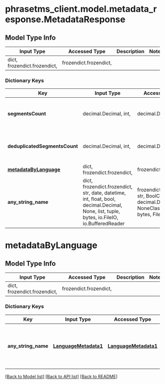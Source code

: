 # phrasetms_client.model.metadata_response.MetadataResponse

## Model Type Info

| Input Type                   | Accessed Type          | Description | Notes |
| ---------------------------- | ---------------------- | ----------- | ----- |
| dict, frozendict.frozendict, | frozendict.frozendict, |             |

### Dictionary Keys

| Key                                           | Input Type                                                                                                                                  | Accessed Type                                                                           | Description                                                        | Notes                                     |
| --------------------------------------------- | ------------------------------------------------------------------------------------------------------------------------------------------- | --------------------------------------------------------------------------------------- | ------------------------------------------------------------------ | ----------------------------------------- |
| **segmentsCount**                             | decimal.Decimal, int,                                                                                                                       | decimal.Decimal,                                                                        |                                                                    | [optional] value must be a 64 bit integer |
| **deduplicatedSegmentsCount**                 | decimal.Decimal, int,                                                                                                                       | decimal.Decimal,                                                                        |                                                                    | [optional] value must be a 64 bit integer |
| **[metadataByLanguage](#metadataByLanguage)** | dict, frozendict.frozendict,                                                                                                                | frozendict.frozendict,                                                                  |                                                                    | [optional]                                |
| **any_string_name**                           | dict, frozendict.frozendict, str, date, datetime, int, float, bool, decimal.Decimal, None, list, tuple, bytes, io.FileIO, io.BufferedReader | frozendict.frozendict, str, BoolClass, decimal.Decimal, NoneClass, tuple, bytes, FileIO | any string name can be used but the value must be the correct type | [optional]                                |

# metadataByLanguage

## Model Type Info

| Input Type                   | Accessed Type          | Description | Notes |
| ---------------------------- | ---------------------- | ----------- | ----- |
| dict, frozendict.frozendict, | frozendict.frozendict, |             |

### Dictionary Keys

| Key                 | Input Type                                    | Accessed Type                                 | Description                                                        | Notes      |
| ------------------- | --------------------------------------------- | --------------------------------------------- | ------------------------------------------------------------------ | ---------- |
| **any_string_name** | [**LanguageMetadata1**](LanguageMetadata1.md) | [**LanguageMetadata1**](LanguageMetadata1.md) | any string name can be used but the value must be the correct type | [optional] |

[[Back to Model list]](../../README.md#documentation-for-models) [[Back to API list]](../../README.md#documentation-for-api-endpoints) [[Back to README]](../../README.md)
